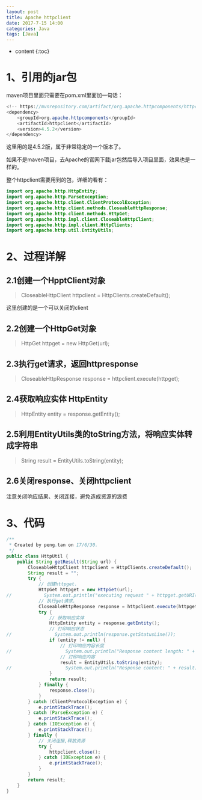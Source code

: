```yaml
---
layout: post
title: Apache httpclient
date: 2017-7-15 14:00
categories: Java
tags: [Java]
---
```


* content
{:toc}


# 1、引用的jar包

maven项目里面只需要在pom.xml里面加一句话：

```java
<!-- https://mvnrepository.com/artifact/org.apache.httpcomponents/httpclient -->
<dependency>
	<groupId>org.apache.httpcomponents</groupId>
	<artifactId>httpclient</artifactId>
	<version>4.5.2</version>
</dependency>
```

这里用的是4.5.2版，属于非常稳定的一个版本了。

如果不是maven项目，去Apache的官网下载jar包然后导入项目里面，效果也是一样的。

整个httpclient需要用到的包，详细的看有：

```java
import org.apache.http.HttpEntity;
import org.apache.http.ParseException;
import org.apache.http.client.ClientProtocolException;
import org.apache.http.client.methods.CloseableHttpResponse;
import org.apache.http.client.methods.HttpGet;
import org.apache.http.impl.client.CloseableHttpClient;
import org.apache.http.impl.client.HttpClients;
import org.apache.http.util.EntityUtils;
```

# 2、过程详解

## 2.1创建一个HpptClient对象

> CloseableHttpClient httpclient = HttpClients.createDefault();

这里创建的是一个可以关闭的client

## 2.2创建一个HttpGet对象

> HttpGet httpget = new HttpGet(url);

## 2.3执行get请求，返回httpresponse

> CloseableHttpResponse response = httpclient.execute(httpget);

## 2.4获取响应实体 HttpEntity

> HttpEntity entity = response.getEntity();

## 2.5利用EntityUtils类的toString方法，将响应实体转成字符串

> String result = EntityUtils.toString(entity);

## 2.6关闭response、关闭httpclient

注意关闭响应结果、关闭连接，避免造成资源的浪费

# 3、代码

```java
/**
 * Created by peng.tan on 17/6/30.
 */
public class HttpUtil {
    public String getResult(String url) {
        CloseableHttpClient httpclient = HttpClients.createDefault();
        String result = "";
        try {
            // 创建httpget.
            HttpGet httpget = new HttpGet(url);
//            System.out.println("executing request " + httpget.getURI());
            // 执行get请求.
            CloseableHttpResponse response = httpclient.execute(httpget);
            try {
                // 获取响应实体
                HttpEntity entity = response.getEntity();
                // 打印响应状态
//                System.out.println(response.getStatusLine());
                if (entity != null) {
                    // 打印响应内容长度
//                    System.out.println("Response content length: " + entity.getContentLength());
                    // 打印响应内容
                    result = EntityUtils.toString(entity);
//                    System.out.println("Response content: " + result);
                }
                return result;
            } finally {
                response.close();
            }
        } catch (ClientProtocolException e) {
            e.printStackTrace();
        } catch (ParseException e) {
            e.printStackTrace();
        } catch (IOException e) {
            e.printStackTrace();
        } finally {
            // 关闭连接,释放资源
            try {
                httpclient.close();
            } catch (IOException e) {
                e.printStackTrace();
            }
        }
        return result;
    }
}
```

